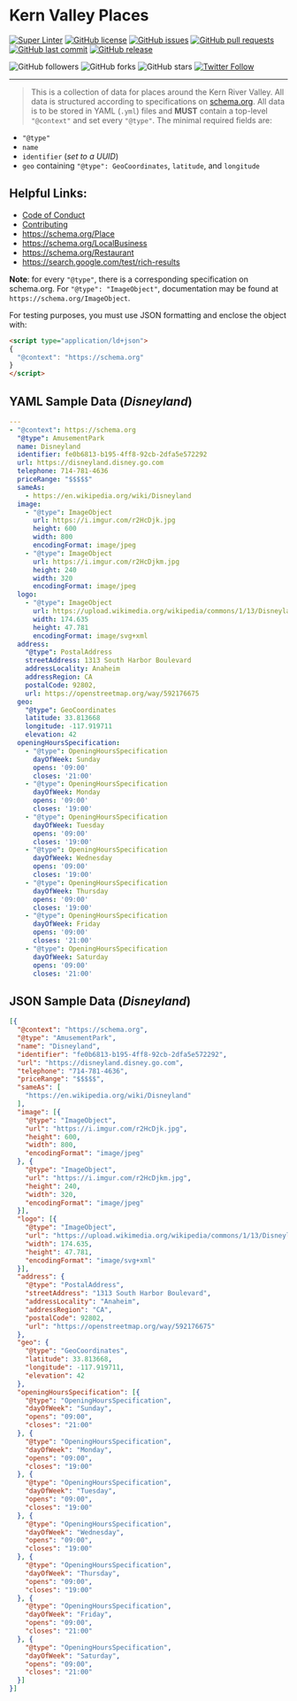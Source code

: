 # Kern Valley Places
[![Super Linter](https://github.com/kernvalley/places/workflows/Lint%20Code%20Base/badge.svg)](https://github.com/kernvalley/places/actions?query=workflow%3A%22Lint+Code+Base%22)
[![GitHub license](https://img.shields.io/github/license/kernvalley/places.svg)](https://github.com/kernvalley/places/blob/master/LICENSE)
[![GitHub issues](https://img.shields.io/github/issues/kernvalley/places.svg)](https://github.com/kernvalley/places/issues)
[![GitHub pull requests](https://img.shields.io/github/issues-pr/kernvalley/places.svg)](https://github.com/kernvalley/places/pulls)
[![GitHub last commit](https://img.shields.io/github/last-commit/kernvalley/places.svg)](https://github.com/kernvalley/places/commits/master)
[![GitHub release](https://img.shields.io/github/release/kernvalley/places.svg)](https://github.com/kernvalley/places/releases)

![GitHub followers](https://img.shields.io/github/followers/kernvalley.svg?style=social)
![GitHub forks](https://img.shields.io/github/forks/kernvalley/places.svg?style=social)
![GitHub stars](https://img.shields.io/github/stars/kernvalley/places.svg?style=social)
[![Twitter Follow](https://img.shields.io/twitter/follow/kern_valley.svg?style=social)](https://twitter.com/kern_valley)

- - -
> This is a collection of data for places around the Kern River Valley. All data
> is structured according to specifications on [schema.org](https://schema.org).
> All data is to be stored in YAML (`.yml`) files and **MUST** contain a top-level
> `"@context"` and set every `"@type"`. The minimal required fields are:
- `"@type"`
- `name`
- `identifier` (*set to a UUID*)
- `geo` containing `"@type": GeoCoordinates`, `latitude`, and `longitude`

## Helpful Links:
- [Code of Conduct](./.github/CODE_OF_CONDUCT.md)
- [Contributing](./.github/CONTRIBUTING.md)
- https://schema.org/Place
- https://schema.org/LocalBusiness
- https://schema.org/Restaurant
- https://search.google.com/test/rich-results

**Note**: for every `"@type"`, there is a corresponding specification on schema.org.
For `"@type": "ImageObject"`, documentation may be found at `https://schema.org/ImageObject`.

For testing purposes, you must use JSON formatting and enclose the object with:
```html
<script type="application/ld+json">
{
  "@context": "https://schema.org"
}
</script>
```

## YAML Sample Data (*Disneyland*)
```yaml
---
- "@context": https://schema.org
  "@type": AmusementPark
  name: Disneyland
  identifier: fe0b6813-b195-4ff8-92cb-2dfa5e572292
  url: https://disneyland.disney.go.com
  telephone: 714-781-4636
  priceRange: "$$$$$"
  sameAs:
    - https://en.wikipedia.org/wiki/Disneyland
  image:
    - "@type": ImageObject
      url: https://i.imgur.com/r2HcDjk.jpg
      height: 600
      width: 800
      encodingFormat: image/jpeg
    - "@type": ImageObject
      url: https://i.imgur.com/r2HcDjkm.jpg
      height: 240
      width: 320
      encodingFormat: image/jpeg
  logo:
    - "@type": ImageObject
      url: https://upload.wikimedia.org/wikipedia/commons/1/13/Disneyland_Park_Logo.svg
      width: 174.635
      height: 47.781
      encodingFormat: image/svg+xml
  address:
    "@type": PostalAddress
    streetAddress: 1313 South Harbor Boulevard
    addressLocality: Anaheim
    addressRegion: CA
    postalCode: 92802,
    url: https://openstreetmap.org/way/592176675
  geo:
    "@type": GeoCoordinates
    latitude: 33.813668
    longitude: -117.919711
    elevation: 42
  openingHoursSpecification:
    - "@type": OpeningHoursSpecification
      dayOfWeek: Sunday
      opens: '09:00'
      closes: '21:00'
    - "@type": OpeningHoursSpecification
      dayOfWeek: Monday
      opens: '09:00'
      closes: '19:00'
    - "@type": OpeningHoursSpecification
      dayOfWeek: Tuesday
      opens: '09:00'
      closes: '19:00'
    - "@type": OpeningHoursSpecification
      dayOfWeek: Wednesday
      opens: '09:00'
      closes: '19:00'
    - "@type": OpeningHoursSpecification
      dayOfWeek: Thursday
      opens: '09:00'
      closes: '19:00'
    - "@type": OpeningHoursSpecification
      dayOfWeek: Friday
      opens: '09:00'
      closes: '21:00'
    - "@type": OpeningHoursSpecification
      dayOfWeek: Saturday
      opens: '09:00'
      closes: '21:00'
```

## JSON Sample Data (*Disneyland*)
```json
[{
  "@context": "https://schema.org",
  "@type": "AmusementPark",
  "name": "Disneyland",
  "identifier": "fe0b6813-b195-4ff8-92cb-2dfa5e572292",
  "url": "https://disneyland.disney.go.com",
  "telephone": "714-781-4636",
  "priceRange": "$$$$$",
  "sameAs": [
    "https://en.wikipedia.org/wiki/Disneyland"
  ],
  "image": [{
    "@type": "ImageObject",
    "url": "https://i.imgur.com/r2HcDjk.jpg",
    "height": 600,
    "width": 800,
    "encodingFormat": "image/jpeg"
  }, {
    "@type": "ImageObject",
    "url": "https://i.imgur.com/r2HcDjkm.jpg",
    "height": 240,
    "width": 320,
    "encodingFormat": "image/jpeg"
  }],
  "logo": [{
    "@type": "ImageObject",
    "url": "https://upload.wikimedia.org/wikipedia/commons/1/13/Disneyland_Park_Logo.svg",
    "width": 174.635,
    "height": 47.781,
    "encodingFormat": "image/svg+xml"
  }],
  "address": {
    "@type": "PostalAddress",
    "streetAddress": "1313 South Harbor Boulevard",
    "addressLocality": "Anaheim",
    "addressRegion": "CA",
    "postalCode": 92802,
    "url": "https://openstreetmap.org/way/592176675"
  },
  "geo": {
    "@type": "GeoCoordinates",
    "latitude": 33.813668,
    "longitude": -117.919711,
    "elevation": 42
  },
  "openingHoursSpecification": [{
    "@type": "OpeningHoursSpecification",
    "dayOfWeek": "Sunday",
    "opens": "09:00",
    "closes": "21:00"
  }, {
    "@type": "OpeningHoursSpecification",
    "dayOfWeek": "Monday",
    "opens": "09:00",
    "closes": "19:00"
  }, {
    "@type": "OpeningHoursSpecification",
    "dayOfWeek": "Tuesday",
    "opens": "09:00",
    "closes": "19:00"
  }, {
    "@type": "OpeningHoursSpecification",
    "dayOfWeek": "Wednesday",
    "opens": "09:00",
    "closes": "19:00"
  }, {
    "@type": "OpeningHoursSpecification",
    "dayOfWeek": "Thursday",
    "opens": "09:00",
    "closes": "19:00"
  }, {
    "@type": "OpeningHoursSpecification",
    "dayOfWeek": "Friday",
    "opens": "09:00",
    "closes": "21:00"
  }, {
    "@type": "OpeningHoursSpecification",
    "dayOfWeek": "Saturday",
    "opens": "09:00",
    "closes": "21:00"
  }]
}]
```

